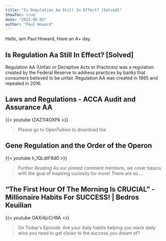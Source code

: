 ```yaml
---
title: "Is Regulation Aa Still In Effect? [Solved]"
ShowToc: true 
date: "2022-06-02"
author: "Paul Howard" 
---
```


Hello, iam Paul Howard, Have an A+ day.
## Is Regulation Aa Still In Effect? [Solved]
Regulation AA (Unfair or Deceptive Acts or Practices) was a regulation created by the Federal Reserve to address practices by banks that consumers believed to be unfair. Regulation AA was created in 1985 and repealed in 2016.

## Laws and Regulations - ACCA Audit and Assurance AA
{{< youtube tZAZ114OXPk >}}
>Please go to OpenTuition to download the 

## Gene Regulation and the Order of the Operon
{{< youtube h_1QLdtF8d0 >}}
>*Further Reading* As our pinned comment mentions, we cover basics with the goal of inspiring curiosity for more! There are so ...

## “The First Hour Of The Morning Is CRUCIAL” - Millionaire Habits For SUCCESS! | Bedros Keuilian
{{< youtube OAXi4jcCrWA >}}
>On Today's Episode: Are your daily habits helping you stack daily wins you need to get closer to the success you dream of?

